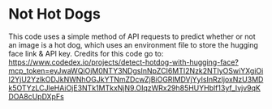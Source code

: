 # Not Hot Dogs

This code uses a simple method of API requests to predict whether or not an image is a hot dog, which uses an environment file to store the hugging face link & API key. Credits for this code go to: https://www.codedex.io/projects/detect-hotdog-with-hugging-face?mcp_token=eyJwaWQiOjM0NTY3NDgsInNpZCI6MTI2Nzk2NTIyOSwiYXgiOiI2YjU2YzlkODJkNWNhOGJkYTNmZDcwZjBiOGRlMDVjYyIsInRzIjoxNzU3MDk5OTYzLCJleHAiOjE3NTk1MTkxNjN9.OIqzWRx29h85HUYHblf13yf_Ivjv9qKDOA8cUpDXpFs
